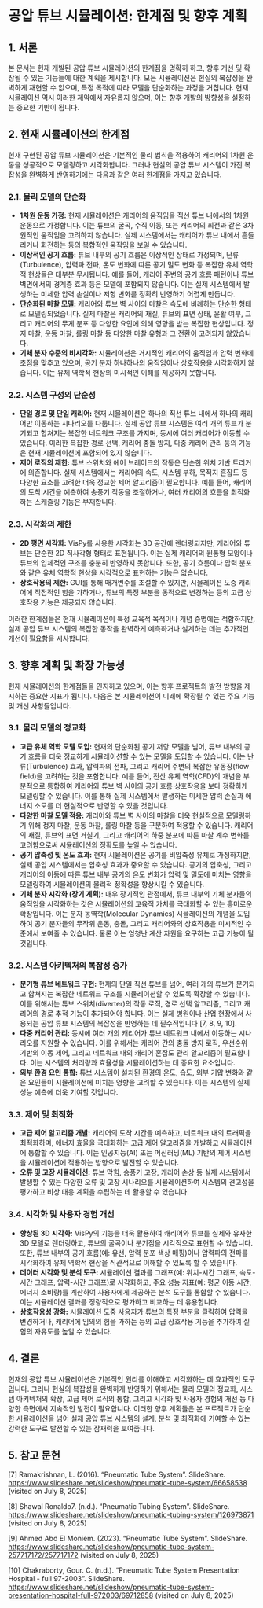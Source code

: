 # 공압 튜브 시뮬레이션: 한계점 및 향후 계획

## 1. 서론

본 문서는 현재 개발된 공압 튜브 시뮬레이션의 한계점을 명확히 하고, 향후 개선 및 확장될 수 있는 기능들에 대한 계획을 제시합니다. 모든 시뮬레이션은 현실의 복잡성을 완벽하게 재현할 수 없으며, 특정 목적에 따라 모델을 단순화하는 과정을 거칩니다. 현재 시뮬레이션 역시 이러한 제약에서 자유롭지 않으며, 이는 향후 개발의 방향성을 설정하는 중요한 기반이 됩니다.

## 2. 현재 시뮬레이션의 한계점

현재 구현된 공압 튜브 시뮬레이션은 기본적인 물리 법칙을 적용하여 캐리어의 1차원 운동을 성공적으로 모델링하고 시각화합니다. 그러나 현실의 공압 튜브 시스템이 가진 복잡성을 완벽하게 반영하기에는 다음과 같은 여러 한계점을 가지고 있습니다.

### 2.1. 물리 모델의 단순화

*   **1차원 운동 가정:** 현재 시뮬레이션은 캐리어의 움직임을 직선 튜브 내에서의 1차원 운동으로 가정합니다. 이는 튜브의 굴곡, 수직 이동, 또는 캐리어의 회전과 같은 3차원적인 움직임을 고려하지 않습니다. 실제 시스템에서는 캐리어가 튜브 내에서 흔들리거나 회전하는 등의 복합적인 움직임을 보일 수 있습니다.
*   **이상적인 공기 흐름:** 튜브 내부의 공기 흐름은 이상적인 상태로 가정되며, 난류(Turbulence), 압력파 전파, 온도 변화에 따른 공기 밀도 변화 등 복잡한 유체 역학적 현상들은 대부분 무시됩니다. 예를 들어, 캐리어 주변의 공기 흐름 패턴이나 튜브 벽면에서의 경계층 효과 등은 모델에 포함되지 않습니다. 이는 실제 시스템에서 발생하는 미세한 압력 손실이나 저항 변화를 정확히 반영하기 어렵게 만듭니다.
*   **단순화된 마찰 모델:** 캐리어와 튜브 벽 사이의 마찰은 속도에 비례하는 단순한 형태로 모델링되었습니다. 실제 마찰은 캐리어의 재질, 튜브의 표면 상태, 윤활 여부, 그리고 캐리어의 무게 분포 등 다양한 요인에 의해 영향을 받는 복잡한 현상입니다. 정지 마찰, 운동 마찰, 롤링 마찰 등 다양한 마찰 유형과 그 전환이 고려되지 않았습니다.
*   **기체 분자 수준의 비시각화:** 시뮬레이션은 거시적인 캐리어의 움직임과 압력 변화에 초점을 맞추고 있으며, 공기 분자 하나하나의 움직임이나 상호작용을 시각화하지 않습니다. 이는 유체 역학적 현상의 미시적인 이해를 제공하지 못합니다.

### 2.2. 시스템 구성의 단순성

*   **단일 경로 및 단일 캐리어:** 현재 시뮬레이션은 하나의 직선 튜브 내에서 하나의 캐리어만 이동하는 시나리오를 다룹니다. 실제 공압 튜브 시스템은 여러 개의 튜브가 분기되고 합쳐지는 복잡한 네트워크 구조를 가지며, 동시에 여러 캐리어가 이동할 수 있습니다. 이러한 복잡한 경로 선택, 캐리어 충돌 방지, 다중 캐리어 관리 등의 기능은 현재 시뮬레이션에 포함되어 있지 않습니다.
*   **제어 로직의 제한:** 튜브 스위치와 에어 브레이크의 작동은 단순한 위치 기반 트리거에 의존합니다. 실제 시스템에서는 캐리어의 속도, 시스템 부하, 목적지 혼잡도 등 다양한 요소를 고려한 더욱 정교한 제어 알고리즘이 필요합니다. 예를 들어, 캐리어의 도착 시간을 예측하여 송풍기 작동을 조절하거나, 여러 캐리어의 흐름을 최적화하는 스케줄링 기능은 부재합니다.

### 2.3. 시각화의 제한

*   **2D 평면 시각화:** VisPy를 사용한 시각화는 3D 공간에 렌더링되지만, 캐리어와 튜브는 단순한 2D 직사각형 형태로 표현됩니다. 이는 실제 캐리어의 원통형 모양이나 튜브의 입체적인 구조를 충분히 반영하지 못합니다. 또한, 공기 흐름이나 압력 분포와 같은 유체 역학적 현상을 시각적으로 표현하는 기능은 없습니다.
*   **상호작용의 제한:** GUI를 통해 매개변수를 조절할 수 있지만, 시뮬레이션 도중 캐리어에 직접적인 힘을 가하거나, 튜브의 특정 부분을 동적으로 변경하는 등의 고급 상호작용 기능은 제공되지 않습니다.

이러한 한계점들은 현재 시뮬레이션이 특정 교육적 목적이나 개념 증명에는 적합하지만, 실제 공압 튜브 시스템의 복잡한 동작을 완벽하게 예측하거나 설계하는 데는 추가적인 개선이 필요함을 시사합니다.




## 3. 향후 계획 및 확장 가능성

현재 시뮬레이션의 한계점들을 인지하고 있으며, 이는 향후 프로젝트의 발전 방향을 제시하는 중요한 지표가 됩니다. 다음은 본 시뮬레이션이 미래에 확장될 수 있는 주요 기능 및 개선 사항들입니다.

### 3.1. 물리 모델의 정교화

*   **고급 유체 역학 모델 도입:** 현재의 단순화된 공기 저항 모델을 넘어, 튜브 내부의 공기 흐름을 더욱 정교하게 시뮬레이션할 수 있는 모델을 도입할 수 있습니다. 이는 난류(Turbulence) 효과, 압력파의 전파, 그리고 캐리어 주변의 복잡한 유동장(flow field)을 고려하는 것을 포함합니다. 예를 들어, 전산 유체 역학(CFD)의 개념을 부분적으로 통합하여 캐리어와 튜브 벽 사이의 공기 흐름 상호작용을 보다 정확하게 모델링할 수 있습니다. 이를 통해 실제 시스템에서 발생하는 미세한 압력 손실과 에너지 소모를 더 현실적으로 반영할 수 있을 것입니다.
*   **다양한 마찰 모델 적용:** 캐리어와 튜브 벽 사이의 마찰을 더욱 현실적으로 모델링하기 위해 정지 마찰, 운동 마찰, 롤링 마찰 등을 구분하여 적용할 수 있습니다. 캐리어의 재질, 튜브의 표면 거칠기, 그리고 캐리어의 하중 분포에 따른 마찰 계수 변화를 고려함으로써 시뮬레이션의 정확도를 높일 수 있습니다.
*   **공기 압축성 및 온도 효과:** 현재 시뮬레이션은 공기를 비압축성 유체로 가정하지만, 실제 공압 시스템에서는 압축성 효과가 중요할 수 있습니다. 공기의 압축성, 그리고 캐리어의 이동에 따른 튜브 내부 공기의 온도 변화가 압력 및 밀도에 미치는 영향을 모델링하여 시뮬레이션의 물리적 정확성을 향상시킬 수 있습니다.
*   **기체 분자 시각화 (장기 계획):** 매우 장기적인 관점에서, 튜브 내부의 기체 분자들의 움직임을 시각화하는 것은 시뮬레이션의 교육적 가치를 극대화할 수 있는 흥미로운 확장입니다. 이는 분자 동역학(Molecular Dynamics) 시뮬레이션의 개념을 도입하여 공기 분자들의 무작위 운동, 충돌, 그리고 캐리어와의 상호작용을 미시적인 수준에서 보여줄 수 있습니다. 물론 이는 엄청난 계산 자원을 요구하는 고급 기능이 될 것입니다.

### 3.2. 시스템 아키텍처의 복잡성 증가

*   **분기형 튜브 네트워크 구현:** 현재의 단일 직선 튜브를 넘어, 여러 개의 튜브가 분기되고 합쳐지는 복잡한 네트워크 구조를 시뮬레이션할 수 있도록 확장할 수 있습니다. 이를 위해서는 튜브 스위치(diverter)의 작동 로직, 경로 선택 알고리즘, 그리고 캐리어의 경로 추적 기능이 추가되어야 합니다. 이는 실제 병원이나 산업 현장에서 사용되는 공압 튜브 시스템의 복잡성을 반영하는 데 필수적입니다 [7, 8, 9, 10].
*   **다중 캐리어 관리:** 동시에 여러 개의 캐리어가 튜브 네트워크 내에서 이동하는 시나리오를 지원할 수 있습니다. 이를 위해서는 캐리어 간의 충돌 방지 로직, 우선순위 기반의 이동 제어, 그리고 네트워크 내의 캐리어 혼잡도 관리 알고리즘이 필요합니다. 이는 시스템의 처리량과 효율성을 시뮬레이션하는 데 중요한 요소입니다.
*   **외부 환경 요인 통합:** 튜브 시스템이 설치된 환경의 온도, 습도, 외부 기압 변화와 같은 요인들이 시뮬레이션에 미치는 영향을 고려할 수 있습니다. 이는 시스템의 실제 성능 예측에 더욱 기여할 것입니다.

### 3.3. 제어 및 최적화

*   **고급 제어 알고리즘 개발:** 캐리어의 도착 시간을 예측하고, 네트워크 내의 트래픽을 최적화하며, 에너지 효율을 극대화하는 고급 제어 알고리즘을 개발하고 시뮬레이션에 통합할 수 있습니다. 이는 인공지능(AI) 또는 머신러닝(ML) 기반의 제어 시스템을 시뮬레이션에 적용하는 방향으로 발전할 수 있습니다.
*   **오류 및 고장 시뮬레이션:** 튜브 막힘, 송풍기 고장, 캐리어 손상 등 실제 시스템에서 발생할 수 있는 다양한 오류 및 고장 시나리오를 시뮬레이션하여 시스템의 견고성을 평가하고 비상 대응 계획을 수립하는 데 활용할 수 있습니다.

### 3.4. 시각화 및 사용자 경험 개선

*   **향상된 3D 시각화:** VisPy의 기능을 더욱 활용하여 캐리어와 튜브를 실제와 유사한 3D 모델로 렌더링하고, 튜브의 굴곡이나 분기점을 시각적으로 표현할 수 있습니다. 또한, 튜브 내부의 공기 흐름(예: 유선, 압력 분포 색상 매핑)이나 압력파의 전파를 시각화하여 유체 역학적 현상을 직관적으로 이해할 수 있도록 할 수 있습니다.
*   **데이터 시각화 및 분석 도구:** 시뮬레이션 결과를 그래프(예: 위치-시간 그래프, 속도-시간 그래프, 압력-시간 그래프)로 시각화하고, 주요 성능 지표(예: 평균 이동 시간, 에너지 소비량)를 계산하여 사용자에게 제공하는 분석 도구를 통합할 수 있습니다. 이는 시뮬레이션 결과를 정량적으로 평가하고 비교하는 데 유용합니다.
*   **상호작용성 강화:** 시뮬레이션 도중 사용자가 튜브의 특정 부분을 클릭하여 압력을 변경하거나, 캐리어에 임의의 힘을 가하는 등의 고급 상호작용 기능을 추가하여 실험의 자유도를 높일 수 있습니다.

## 4. 결론

현재의 공압 튜브 시뮬레이션은 기본적인 원리를 이해하고 시각화하는 데 효과적인 도구입니다. 그러나 현실의 복잡성을 완벽하게 반영하기 위해서는 물리 모델의 정교화, 시스템 아키텍처의 확장, 고급 제어 로직의 통합, 그리고 시각화 및 사용자 경험의 개선 등 다양한 측면에서 지속적인 발전이 필요합니다. 이러한 향후 계획들은 본 프로젝트가 단순한 시뮬레이션을 넘어 실제 공압 튜브 시스템의 설계, 분석 및 최적화에 기여할 수 있는 강력한 도구로 발전할 수 있는 잠재력을 보여줍니다.

## 5. 참고 문헌

[7] Ramakrishnan, L. (2016). “Pneumatic Tube System”. SlideShare. https://www.slideshare.net/slideshow/pneumatic-tube-system/66658538 (visited on July 8, 2025) 

[8] Shawal Ronaldo7. (n.d.). “Pneumatic Tubing System”. SlideShare. https://www.slideshare.net/slideshow/pneumatic-tubing-system/126973871 (visited on July 8, 2025)

[9] Ahmed Abd El Moniem. (2023). “Pneumatic Tube System”. SlideShare. https://www.slideshare.net/slideshow/pneumatic-tube-system-257717172/257717172 (visited on July 8, 2025)

[10] Chakraborty, Gour. C. (n.d.). “Pneumatic Tube System Presentation Hospital - full 97-2003”. SlideShare. https://www.slideshare.net/slideshow/pneumatic-tube-system-presentation-hospital-full-972003/69712858 (visited on July 8, 2025)<be/>
